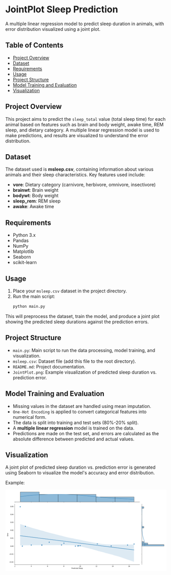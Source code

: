 # JointPlot Sleep Prediction

A multiple linear regression model to predict sleep duration in animals, with error distribution visualized using a joint plot.

## Table of Contents
- [Project Overview](#project-overview)
- [Dataset](#dataset)
- [Requirements](#requirements)
- [Usage](#usage)
- [Project Structure](#project-structure)
- [Model Training and Evaluation](#model-training-and-evaluation)
- [Visualization](#visualization)


## Project Overview
This project aims to predict the `sleep_total` value (total sleep time) for each animal based on features such as brain and body weight, awake time, REM sleep, and dietary category. A multiple linear regression model is used to make predictions, and results are visualized to understand the error distribution.

## Dataset
The dataset used is **msleep.csv**, containing information about various animals and their sleep characteristics. Key features used include:
- **vore**: Dietary category (carnivore, herbivore, omnivore, insectivore)
- **brainwt**: Brain weight
- **bodywt**: Body weight
- **sleep_rem**: REM sleep
- **awake**: Awake time

## Requirements
- Python 3.x
- Pandas
- NumPy
- Matplotlib
- Seaborn
- scikit-learn

## Usage
1. Place your `msleep.csv` dataset in the project directory.
2. Run the main script:
    ```bash
    python main.py
    ```

This will preprocess the dataset, train the model, and produce a joint plot showing the predicted sleep durations against the prediction errors.

## Project Structure
- `main.py`: Main script to run the data processing, model training, and visualization.
- `msleep.csv`: Dataset file (add this file to the root directory).
- `README.md`: Project documentation.
- `JointPlot.png`: Example visualization of predicted sleep duration vs. prediction error.

## Model Training and Evaluation
- Missing values in the dataset are handled using mean imputation.
- `One-Hot Encoding` is applied to convert categorical features into numerical form.
- The data is split into training and test sets (80%-20% split).
- A **multiple linear regression** model is trained on the data.
- Predictions are made on the test set, and errors are calculated as the absolute difference between predicted and actual values.

## Visualization
A joint plot of predicted sleep duration vs. prediction error is generated using Seaborn to visualize the model's accuracy and error distribution.

Example:

![Joint Plot of Predicted Sleep vs. Error](JointPlot.png)


